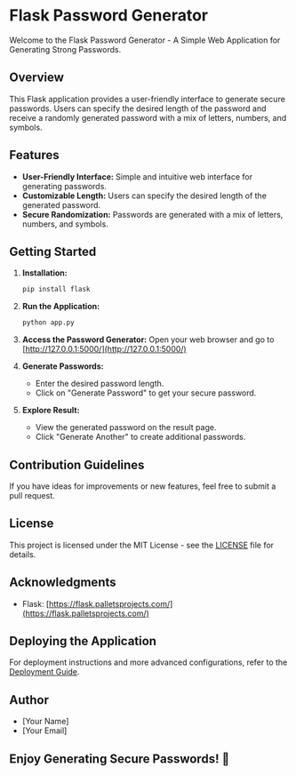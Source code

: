 # Flask Password Generator

Welcome to the Flask Password Generator - A Simple Web Application for Generating Strong Passwords.

## Overview

This Flask application provides a user-friendly interface to generate secure passwords. Users can specify the desired length of the password and receive a randomly generated password with a mix of letters, numbers, and symbols.

## Features

- **User-Friendly Interface:** Simple and intuitive web interface for generating passwords.
- **Customizable Length:** Users can specify the desired length of the generated password.
- **Secure Randomization:** Passwords are generated with a mix of letters, numbers, and symbols.

## Getting Started

1. **Installation:**
    ```bash
    pip install flask
    ```

2. **Run the Application:**
    ```bash
    python app.py
    ```

3. **Access the Password Generator:**
   Open your web browser and go to [http://127.0.0.1:5000/](http://127.0.0.1:5000/)

4. **Generate Passwords:**
   - Enter the desired password length.
   - Click on "Generate Password" to get your secure password.

5. **Explore Result:**
   - View the generated password on the result page.
   - Click "Generate Another" to create additional passwords.

## Contribution Guidelines

If you have ideas for improvements or new features, feel free to submit a pull request.

## License

This project is licensed under the MIT License - see the [LICENSE](LICENSE) file for details.

## Acknowledgments

- Flask: [https://flask.palletsprojects.com/](https://flask.palletsprojects.com/)

## Deploying the Application

For deployment instructions and more advanced configurations, refer to the [Deployment Guide](DEPLOYMENT.md).

## Author

- [Your Name]
- [Your Email]

## Enjoy Generating Secure Passwords! 🚀
